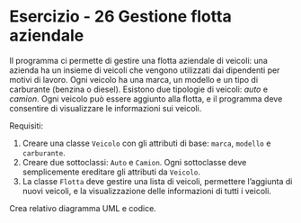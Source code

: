 # Esercizio - 26 Gestione flotta aziendale

Il programma ci permette di gestire una flotta aziendale di veicoli: una azienda ha un insieme di veicoli che vengono utilizzati dai dipendenti per motivi di lavoro.
Ogni veicolo ha una marca, un modello e un tipo di carburante (benzina o diesel). Esistono due tipologie di veicoli: _auto_ e _camion_. Ogni veicolo può essere aggiunto alla flotta, e il programma deve consentire di visualizzare le informazioni sui veicoli.

Requisiti:

1. Creare una classe `Veicolo` con gli attributi di base: `marca`, `modello` e `carburante`.
2. Creare due sottoclassi: `Auto` e `Camion`. Ogni sottoclasse deve semplicemente ereditare gli attributi da `Veicolo`.
3. La classe `Flotta` deve gestire una lista di veicoli, permettere l’aggiunta di nuovi veicoli, e la visualizzazione delle informazioni di tutti i veicoli.

Crea relativo diagramma UML e codice.
